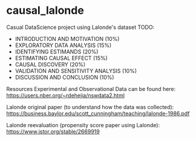 # causal_lalonde
Casual DataScience project using Lalonde's dataset
TODO:
- INTRODUCTION AND MOTIVATION (10%)
- EXPLORATORY DATA ANALYSIS (15%)
- IDENTIFYING ESTIMANDS (20%)
- ESTIMATING CAUSAL EFFECT (15%)
- CAUSAL DISCOVERY (20%)
- VALIDATION AND SENSITIVITY ANALYSIS (10%)
- DISCUSSION AND CONCLUSION (10%)

Resources
Experimental and Observational Data can be found here:
https://users.nber.org/~rdehejia/nswdata2.html

Lalonde original paper (to understand how the data was collected):
https://business.baylor.edu/scott_cunningham/teaching/lalonde-1986.pdf

Lalonde reevaluation (propensity score paper using Lalonde):
https://www.jstor.org/stable/2669919
